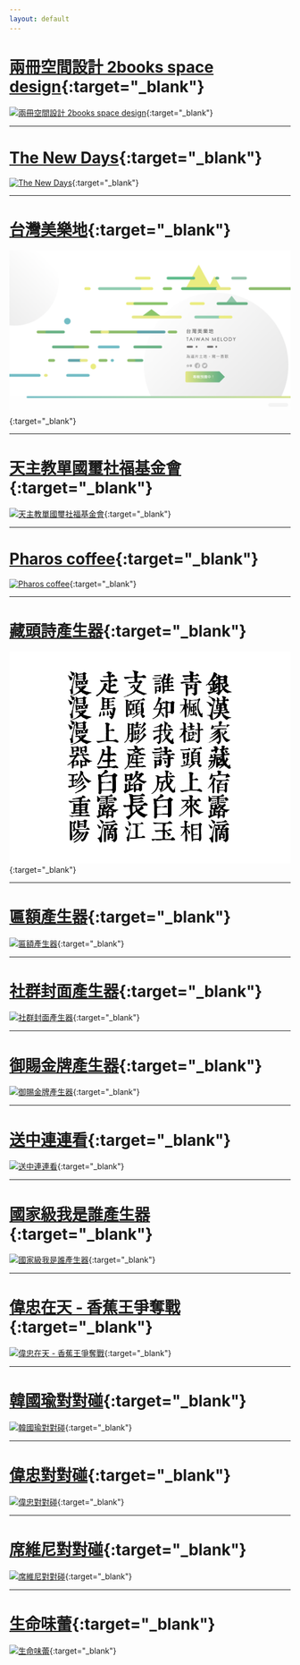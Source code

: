 ```yaml
---
layout: default
---
```


# [兩冊空間設計 2books space design](https://thenewdays.tw/){:target="_blank"}

[![兩冊空間設計 2books space design](https://www.2booksdesign.com.tw/images/fb_og.jpg)](https://2booksdesign.com.tw/){:target="_blank"}

---

# [The New Days](https://thenewdays.tw/){:target="_blank"}

[![The New Days](https://thenewdays.tw/images/og.jpg)](https://thenewdays.tw/){:target="_blank"}

---


# [台灣美樂地](https://melody.unlink.men/){:target="_blank"}

[![台灣美樂地](/images/melody-cover.png)](https://melody.unlink.men/){:target="_blank"}

---

# [天主教單國璽社福基金會](https://www.shan.org.tw/){:target="_blank"}

[![天主教單國璽社福基金會](http://www.shan.org.tw/assets/imgs/image-fb.jpg)](https://www.shan.org.tw/){:target="_blank"}

---

# [Pharos coffee](https://www.pharoscoffee.com/){:target="_blank"}

[![Pharos coffee](https://img.shoplineapp.com/media/image_clips/614ad0d1e2e18500178dc8fb/original.png?1632293073)](https://www.pharoscoffee.com/){:target="_blank"}

---

# [藏頭詩產生器](https://poem.unlink.men/){:target="_blank"}

[![藏頭詩產生器](/images/poem-cover.png)](https://poem.unlink.men/){:target="_blank"}

---

# [匾額產生器](https://board.unlink.men/){:target="_blank"}

[![匾額產生器](https://board.unlink.men/images/cover.png)](https://board.unlink.men/){:target="_blank"}

---

# [社群封面產生器](https://cover.unlink.men/){:target="_blank"}

[![社群封面產生器](https://cover.unlink.men/images/cover.png)](https://cover.unlink.men/){:target="_blank"}

---


# [御賜金牌產生器](https://gold.unlink.men/){:target="_blank"}

[![御賜金牌產生器](https://gold.unlink.men/images/fb.png)](https://gold.unlink.men/){:target="_blank"}

---

# [送中連連看](https://free-beijing-tour-connection.unlink.men/){:target="_blank"}

[![送中連連看](https://free-beijing-tour-connection.unlink.men/images/fb.jpg)](https://free-beijing-tour-connection.unlink.men/){:target="_blank"}

---

# [國家級我是誰產生器](https://national-whoami-generator.unlink.men/){:target="_blank"}

[![國家級我是誰產生器](https://national-whoami-generator.unlink.men/images/fb.jpg)](https://national-whoami-generator.unlink.men/){:target="_blank"}

---

# [偉忠在天 - 香蕉王爭奪戰](https://bananakingwar.unlink.men/){:target="_blank"}

[![偉忠在天 - 香蕉王爭奪戰](https://bananakingwar.unlink.men/img/cover.png)](https://bananakingwar.unlink.men/){:target="_blank"}

---

# [韓國瑜對對碰](https://koreafish.unlink.men/){:target="_blank"}

[![韓國瑜對對碰](https://koreafish.unlink.men/img/fb.png)](https://koreafish.unlink.men/){:target="_blank"}

---

# [偉忠對對碰](https://china-captain.unlink.men/){:target="_blank"}

[![偉忠對對碰](https://china-captain.unlink.men/img/cover.png)](https://china-captain.unlink.men/){:target="_blank"}

---

# [席維尼對對碰](https://xi-winnie.unlink.men/){:target="_blank"}

[![席維尼對對碰](https://xi-winnie.unlink.men/img/fb.png)](https://xi-winnie.unlink.men/){:target="_blank"}

---

# [生命味蕾](https://zenkarsha.github.io/tongren/){:target="_blank"}

[![生命味蕾](https://zenkarsha.github.io/tongren/images/index01.jpg)](https://zenkarsha.github.io/tongren/){:target="_blank"}
